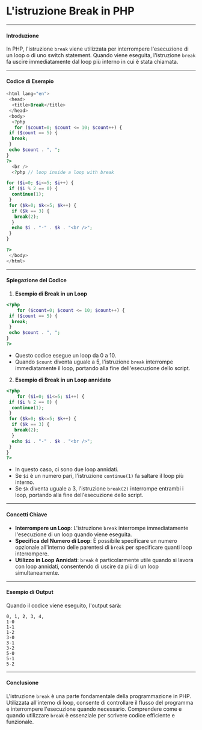 # L'istruzione Break in PHP

---

#### Introduzione

In PHP, l'istruzione `break` viene utilizzata per interrompere l'esecuzione di un loop o di uno switch statement. Quando viene eseguita, l'istruzione `break` fa uscire immediatamente dal loop più interno in cui è stata chiamata.

---

#### Codice di Esempio

```php
<html lang="en">
 <head>
  <title>Break</title>
 </head>
 <body>
  <?php
   for ($count=0; $count <= 10; $count++) {
 if ($count == 5) {
  break;
 }
 echo $count . ", ";
}
?>
  <br />
  <?php // loop inside a loop with break

for ($i=0; $i<=5; $i++) {
 if ($i % 2 == 0) {
  continue(1);
 }
 for ($k=0; $k<=5; $k++) {
  if ($k == 3) {
   break(2);
  }
  echo $i . "-" . $k . "<br />";
 }
}

?>
 </body>
</html>
```

---

#### Spiegazione del Codice

1. **Esempio di Break in un Loop**

```php
<?php
    for ($count=0; $count <= 10; $count++) {
 if ($count == 5) {
  break;
 }
 echo $count . ", ";
}
?>
```

- Questo codice esegue un loop da 0 a 10.
- Quando `$count` diventa uguale a 5, l'istruzione `break` interrompe immediatamente il loop, portando alla fine dell'esecuzione dello script.

2. **Esempio di Break in un Loop annidato**

```php
<?php
    for ($i=0; $i<=5; $i++) {
 if ($i % 2 == 0) {
  continue(1);
 }
 for ($k=0; $k<=5; $k++) {
  if ($k == 3) {
   break(2);
  }
  echo $i . "-" . $k . "<br />";
 }
}
?>
```

- In questo caso, ci sono due loop annidati.
- Se `$i` è un numero pari, l'istruzione `continue(1)` fa saltare il loop più interno.
- Se `$k` diventa uguale a 3, l'istruzione `break(2)` interrompe entrambi i loop, portando alla fine dell'esecuzione dello script.

---

#### Concetti Chiave

- **Interrompere un Loop**: L'istruzione `break` interrompe immediatamente l'esecuzione di un loop quando viene eseguita.
- **Specifica del Numero di Loop**: È possibile specificare un numero opzionale all'interno delle parentesi di `break` per specificare quanti loop interrompere.
- **Utilizzo in Loop Annidati**: `break` è particolarmente utile quando si lavora con loop annidati, consentendo di uscire da più di un loop simultaneamente.

---

#### Esempio di Output

Quando il codice viene eseguito, l'output sarà:

```
0, 1, 2, 3, 4, 
1-0
1-1
1-2
3-0
3-1
3-2
5-0
5-1
5-2
```

---

#### Conclusione

L'istruzione `break` è una parte fondamentale della programmazione in PHP. Utilizzata all'interno di loop, consente di controllare il flusso del programma e interrompere l'esecuzione quando necessario. Comprendere come e quando utilizzare `break` è essenziale per scrivere codice efficiente e funzionale.
